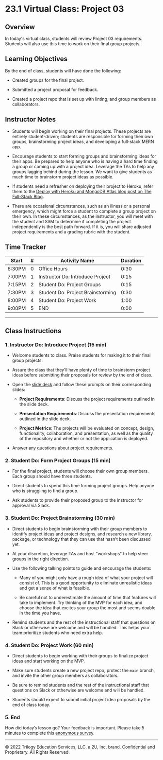 # 23.1 Virtual Class: Project 03

## Overview

In today's virtual class, students will review Project 03 requirements. Students will also use this time to work on their final group projects.

## Learning Objectives

By the end of class, students will have done the following:

* Created groups for the final project.

* Submitted a project proposal for feedback.

* Created a project repo that is set up with linting, and group members as collaborators.

## Instructor Notes

* Students will begin working on their final projects. These projects are entirely student-driven; students are responsible for forming their own groups, brainstorming project ideas, and developing a full-stack MERN app.

* Encourage students to start forming groups and brainstorming ideas for their apps. Be prepared to help anyone who is having a hard time finding a group or coming up with a project idea. Leverage the TAs to help any groups lagging behind during the lesson. We want to give students as much time to brainstorm project ideas as possible.

* If students need a refresher on deploying their project to Heroku, refer them to the [Deploy with Heroku and MongoDB Atlas blog post on The Full-Stack Blog](https://coding-boot-camp.github.io/full-stack/mongodb/deploy-with-heroku-and-mongodb-atlas).

* There are occasional circumstances, such as an illness or a personal emergency, which might force a student to complete a group project on their own. In these circumstances, as the instructor, you will meet with the student and SSM to determine if completing the project independently is the best path forward. If it is, you will share adjusted project requirements and a grading rubric with the student.

## Time Tracker

| Start  | #  | Activity Name                       | Duration |
|---     |--- |---                                  |---       |
| 6:30PM | 0  | Office Hours                        | 0:30     |
| 7:00PM | 1  | Instructor Do: Introduce Project    | 0:15     |
| 7:15PM | 2  | Student Do: Project Groups          | 0:15     |
| 7:30PM | 3  | Student Do: Project Brainstorming   | 0:30     |
| 8:00PM | 4  | Student Do: Project Work            | 1:00     |
| 9:00PM | 5  | END                                 | 0:00     |

---

## Class Instructions

### 1. Instructor Do: Introduce Project (15 min)

* Welcome students to class. Praise students for making it to their final group projects.

* Assure the class that they'll have plenty of time to brainstorm project ideas before submitting their proposals for review by the end of class.

* Open the [slide deck](https://docs.google.com/presentation/d/1ClrBuo-QzQEiw5g4y7GYuUSWcNVDOmlErTN8gbLWy3A/edit?usp=sharing) and follow these prompts on their corresponding slides:

  * **Project Requirements**: Discuss the project requirements outlined in the slide deck.

  * **Presentation Requirements**: Discuss the presentation requirements outlined in the slide deck.

  * **Project Metrics**: The projects will be evaluated on concept, design, functionality, collaboration, and presentation, as well as the quality of the repository and whether or not the application is deployed.

* Answer any questions about project requirements.

### 2. Student Do: Form Project Groups (15 min)

* For the final project, students will choose their own group members. Each group should have three students.

* Direct students to spend this time forming project groups. Help anyone who is struggling to find a group.

* Ask students to provide their proposed group to the instructor for approval via Slack.

### 3. Student Do: Project Brainstorming (30 min)

* Direct students to begin brainstorming with their group members to identify project ideas and project designs, and research a new library, package, or technology that they can use that hasn't been discussed yet.

* At your discretion, leverage TAs and host "workshops" to help steer groups in the right direction.

* Use the following talking points to guide and encourage the students:

  * Many of you might only have a rough idea of what your project will consist of. This is a good opportunity to eliminate unrealistic ideas and get a sense of what is feasible.

  * Be careful not to underestimate the amount of time that features will take to implement. Try thinking of the MVP for each idea, and choose the idea that excites your group the most and seems doable in the time you have.

* Remind students and the rest of the instructional staff that questions on Slack or otherwise are welcome and will be handled. This helps your team prioritize students who need extra help.

### 4. Student Do: Project Work (60 min)

* Direct students to begin working with their groups to finalize project ideas and start working on the MVP.

* Make sure students create a new project repo, protect the `main` branch, and invite the other group members as collaborators.

* Be sure to remind students and the rest of the instructional staff that questions on Slack or otherwise are welcome and will be handled.

* Students should expect to submit initial project idea proposals by the end of class today.

### 5. End

How did today’s lesson go? Your feedback is important. Please take 5 minutes to complete this [anonymous survey](https://forms.gle/3LozVjherGH83aG17).

---
© 2022 Trilogy Education Services, LLC, a 2U, Inc. brand. Confidential and Proprietary. All Rights Reserved.
